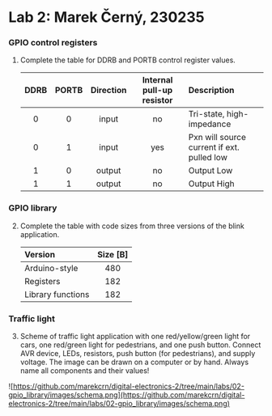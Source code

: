 
# Lab 2: Marek Černý, 230235

### GPIO control registers

1. Complete the table for DDRB and PORTB control register values.

   | **DDRB** | **PORTB** | **Direction** | **Internal pull-up resistor** | **Description** |
   | :-: | :-: | :-: | :-: | :-- |
   | 0 | 0 | input | no | Tri-state, high-impedance |
   | 0 | 1 | input| yes| Pxn will source current if ext. pulled low |
   | 1 | 0 | output | no | Output Low |
   | 1 | 1 | output | no | Output High |

### GPIO library

2. Complete the table with code sizes from three versions of the blink application.

   | **Version** | **Size [B]** |
   | :-- | :-: |
   | Arduino-style     | 480 |
   | Registers         | 182 |
   | Library functions | 182 |

### Traffic light

3. Scheme of traffic light application with one red/yellow/green light for cars, one red/green light for pedestrians, and one push button. Connect AVR device, LEDs, resistors, push button (for pedestrians), and supply voltage. The image can be drawn on a computer or by hand. Always name all components and their values!

![https://github.com/marekcrn/digital-electronics-2/tree/main/labs/02-gpio_library/images/schema.png](https://github.com/marekcrn/digital-electronics-2/tree/main/labs/02-gpio_library/images/schema.png)
